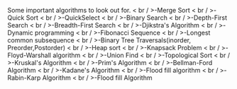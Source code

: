 Some important algorithms to look out for. 
< br / >-Merge Sort
< br / >-Quick Sort
< br / >-QuickSelect
< br / >-Binary Search
< br / >-Depth-First Search
< br / >-Breadth-First Search
< br / >-Djikstra's Algorithm
< br / >-Dynamic programming
< br / >-Fibonacci Sequence
< br / >-Longest common subsequence
< br / >-Binary Tree Traversals(inorder, Preorder,Postorder)
< br / >-Heap sort
< br / >-Knapsack Problem
< br / >-Floyd-Warshall algorithm
< br / >-Union Find
< br / >-Topological Sort
< br / >-Kruskal's Algorithm
< br / >-Prim's Algorithm
< br / >-Bellman-Ford Algorithm
< br / >-Kadane's Algorithm
< br / >-Flood fill algorithm
< br / >-Rabin-Karp Algorithm
< br / >-Flood fill Algorithm
